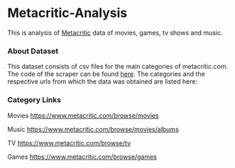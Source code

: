 # Metacritic-Analysis
This is analysis of [Metacritic](https://www.metacritic.com) data of movies, games, tv shows and music.

### About Dataset
This dataset consists of csv files for the main categories of metacritic.com.
The code of the scraper can be found [here](https://github.com/patkle/Metacritic-Scrapy-Project).
The categories and the respective urls from which the data was obtained are listed here:

### Category Links
Movies	https://www.metacritic.com/browse/movies

Music	https://www.metacritic.com/browse/movies/albums

TV	https://www.metacritic.com/browse/tv

Games	https://www.metacritic.com/browse/games
